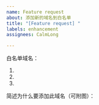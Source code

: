 ```yaml
---
name: Feature request
about: 添加新的域名到白名单
title: "[Feature request] "
labels: enhancement
assignees: CalmLong

---
```


白名单域名：

1. 
2. 
3. 

简述为什么要添加此域名（可附图）：
